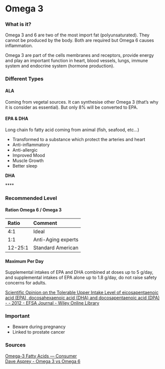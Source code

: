# Omega 3

### What is it?

Omega 3 and 6 are two of the most import fat \(polyunsaturated\). They cannot be produced by the body. Both are required but Omega 6 causes inflammation.

Omega 3 are part of the cells membranes and receptors, provide energy and play an important function in heart, blood vessels, lungs, immune system and endocrine system \(hormone production\).

### Different Types

#### ALA

Coming from vegetal sources. It can synthesise other Omega 3 \(that’s why it is consider as essential\). But only 8% will be converted to EPA.

#### EPA & DHA

Long chain fo fatty acid coming from animal \(fish, seafood, etc…\)

* Transformed to a substance which protect the arteries and heart
* Anti-inflammatory
* Anti-allergic
* Improved Mood
* Muscle Growth 
* Better sleep

**DHA**

\*\*\*\*

### Recommended Level

#### Ration Omega 6 / Omega 3

| Ratio | Comment |
| :--- | :--- |
| 4:1 | Ideal |
| 1:1 | Anti-Aging experts |
| 12-25:1 | Standard American |

#### Maximum Per Day

Supplemental intakes of EPA and DHA combined at doses up to 5 g/day, and supplemental intakes of EPA alone up to 1.8 g/day, do not raise safety concerns for adults.

[Scientific Opinion on the Tolerable Upper Intake Level of eicosapentaenoic acid \(EPA\), docosahexaenoic acid \(DHA\) and docosapentaenoic acid \(DPA\) - - 2012 - EFSA Journal - Wiley Online Library](https://efsa.onlinelibrary.wiley.com/doi/abs/10.2903/j.efsa.2012.2815)

### Important

* Beware during pregnancy 
* Linked to prostate cancer

### Sources

[Omega-3 Fatty Acids — Consumer](https://ods.od.nih.gov/factsheets/Omega3FattyAcids-Consumer/)  
[Dave Asprey - Omega 3 vs Omega 6](https://www.bulletproof.com/supplements/aminos-enzymes/omega-3-vs-omega-6-fat-supplements/)

